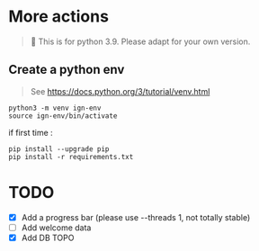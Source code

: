 # More actions

> 🚨 This is for python 3.9. Please adapt for your own version.

## Create a python env

> See https://docs.python.org/3/tutorial/venv.html

```
python3 -m venv ign-env
source ign-env/bin/activate
```

if first time :
```
pip install --upgrade pip
pip install -r requirements.txt
```

# TODO
- [X] Add a progress bar (please use --threads 1, not totally stable)
- [ ] Add welcome data 
- [X] Add DB TOPO
